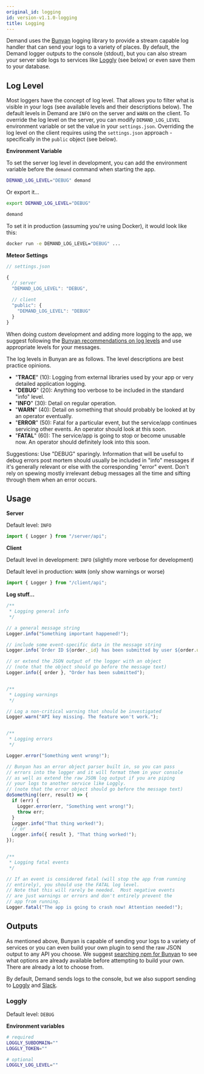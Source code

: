 ```yaml
---
original_id: logging
id: version-v1.1.0-logging
title: Logging
---
```

    
Demand uses the [Bunyan](https://github.com/trentm/node-bunyan) logging library to provide a stream capable log handler that can send your logs to a variety of places.  By default, the Demand logger outputs to the console (stdout), but you can also stream your server side logs to services like [Loggly](https://www.loggly.com/) (see below) or even save them to your database.

## Log Level

Most loggers have the concept of log level.  That allows you to filter what is visible in your logs (see available levels and their descriptions below).  The default levels in Demand are `INFO` on the server and `WARN` on the client.  To override the log level on the server, you can modify `DEMAND_LOG_LEVEL` environment variable or set the value in your `settings.json`.  Overriding the log level on the client requires using the `settings.json` approach - specifically in the `public` object (see below).

**Environment Variable**

To set the server log level in development, you can add the environment variable before the `demand` command when starting the app.

```sh
DEMAND_LOG_LEVEL="DEBUG" demand
```

Or export it...

```sh
export DEMAND_LOG_LEVEL="DEBUG"

demand
```

To set it in production (assuming you're using Docker), it would look like this:

```sh
docker run -e DEMAND_LOG_LEVEL="DEBUG" ...
```

**Meteor Settings**

```js
// settings.json

{
  // server
  "DEMAND_LOG_LEVEL": "DEBUG",

  // client
  "public": {
    "DEMAND_LOG_LEVEL": "DEBUG"
  }
}
```

When doing custom development and adding more logging to the app, we suggest following the [Bunyan recommendations on log levels](https://github.com/trentm/node-bunyan#levels) and use appropriate levels for your messages.

The log levels in Bunyan are as follows. The level descriptions are best practice opinions.

- "**TRACE**" (10): Logging from external libraries used by your app or very detailed application logging.
- "**DEBUG**" (20): Anything too verbose to be included in the standard "info" level.
- "**INFO**" (30): Detail on regular operation.
- "**WARN**" (40): Detail on something that should probably be looked at by an operator eventually.
- "**ERROR**" (50): Fatal for a particular event, but the service/app continues servicing other events. An operator should look at this soon.
- "**FATAL**" (60): The service/app is going to stop or become unusable now. An operator should definitely look into this soon.

Suggestions: Use "DEBUG" sparingly. Information that will be useful to debug errors post mortem should usually be included in "info" messages if it's generally relevant or else with the corresponding "error" event. Don't rely on spewing mostly irrelevant debug messages all the time and sifting through them when an error occurs.

## Usage

**Server**

Default level: `INFO`

```js
import { Logger } from "/server/api";
```

**Client**

Default level in development: `INFO` (slightly more verbose for development)

Default level in production: `WARN` (only show warnings or worse)

```js
import { Logger } from "/client/api";
```

**Log stuff...**

```js
/**
 * Logging general info
 */

// a general message string
Logger.info("Something important happened!");

// include some event-specific data in the message string
Logger.info(`Order ID ${order._id} has been submitted by user ${order.userId}`);

// or extend the JSON output of the logger with an object
// (note that the object should go before the message text)
Logger.info({ order }, "Order has been submitted");


/**
 * Logging warnings
 */

// Log a non-critical warning that should be investigated
Logger.warn("API key missing. The feature won't work.");


/**
 * Logging errors
 */

Logger.error("Something went wrong!");

// Bunyan has an error object parser built in, so you can pass
// errors into the logger and it will format them in your console
// as well as extend the raw JSON log output if you are piping
// your logs to another service like Loggly.
// (note that the error object should go before the message text)
doSomething((err, result) => {
  if (err) {
    Logger.error(err, "Something went wrong!");
    throw err;
  }
  Logger.info("That thing worked!");
  // or
  Logger.info({ result }, "That thing worked!");
});


/**
 * Logging fatal events
 */

// If an event is considered fatal (will stop the app from running
// entirely), you should use the FATAL log level.
// Note that this will rarely be needed.  Most negative events
// are just warnings or errors and don't entirely prevent the
// app from running.
Logger.fatal("The app is going to crash now! Attention needed!");
```

## Outputs

As mentioned above, Bunyan is capable of sending your logs to a variety of services or you can even build your own plugin to send the raw JSON output to any API you choose.  We suggest [searching npm for Bunyan](https://npms.io/search?q=bunyan) to see what options are already available before attempting to build your own.  There are already a lot to choose from.

By default, Demand sends logs to the console, but we also support sending to [Loggly](https://www.loggly.com/) and [Slack](https://slack.com/).

### Loggly

Default level: `DEBUG`

**Environment variables**

```sh
# required
LOGGLY_SUBDOMAIN=""
LOGGLY_TOKEN=""

# optional
LOGGLY_LOG_LEVEL=""
```
